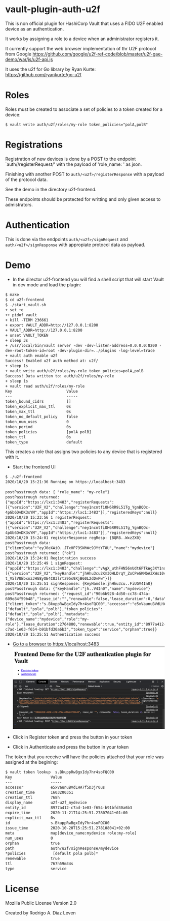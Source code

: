 # vault-plugin-auth-u2f
This is non official plugin for HashiCorp Vault that uses a FIDO U2F enabled device as an authentication.

It works by assigning a role to a device when an administrator registers it.

It currently support the web browser implementation of thr U2F protocol from Google https://github.com/google/u2f-ref-code/blob/master/u2f-gae-demo/war/js/u2f-api.js

It uses the u2f for Go library by Ryan Kurte: https://github.com/ryankurte/go-u2f


# Roles

Roles must be created to associate a set of policies to a token created for a device:

```
$ vault write auth/u2f/roles/my-role token_policies="polA,polB"
```
# Registrations

Registration of new devices is done by a POST to the endpoint `auth/<u2f>/registerRequest/<mydevice>' with the payload of 'role_name: <my-role>' as json.

Finishing with another POST to `auth/<u2f>/registerResponse` with a payload of the protocol data.

See the demo in the directory u2f-frontend.

These endpoints should be protected for writting and only given access to admistrators.

# Authentication
This is done via the endpoints `auth/<u2f>/signRequest` and `auth/<u2f>/signResponse` with appropiate protocol data as payload.

# Demo

* In the director u2f-frontend you will find a shell script that will start Vault in dev mode and load the plugin:
``` 
$ make 
$ cd u2f-frontend
$ ./start_vault.sh
+ set +e
++ pidof vault
+ kill -TERM 236661
+ export VAULT_ADDR=http://127.0.0.1:8200
+ VAULT_ADDR=http://127.0.0.1:8200
+ unset VAULT_TOKEN
+ sleep 3s
+ /usr/local/bin/vault server -dev -dev-listen-address=0.0.0.0:8200 -dev-root-token-id=root -dev-plugin-dir=../plugins -log-level=trace
+ vault auth enable u2f
Success! Enabled u2f auth method at: u2f/
+ sleep 1s
+ vault write auth/u2f/roles/my-role token_policies=polA,polB
Success! Data written to: auth/u2f/roles/my-role
+ sleep 1s
+ vault read auth/u2f/roles/my-role
Key                        Value
---                        -----
token_bound_cidrs          []
token_explicit_max_ttl     0s
token_max_ttl              0s
token_no_default_policy    false
token_num_uses             0
token_period               0s
token_policies             [polA polB]
token_ttl                  0s
token_type                 default
```

This creates a role that assigns two policies to any device that is registered with it.

* Start the frontend UI

```
$ ./u2f-frontend
2020/10/20 15:21:36 Running on https://localhost:3483

postPasstrough data: { "role_name": "my-role"}
postPasstrough returned: {"appId":"https://lxc1:3483","registerRequests":[{"version":"U2F_V2","challenge":"ney1ncntfiOH6RR9L51Tg_YgnBQOc-4pGb6DvDK3sYM","appId":"https://lxc1:3483"}],"registeredKeys":null}
2020/10/20 15:23:56 1 registerRequest: {"appId":"https://lxc1:3483","registerRequests":[{"version":"U2F_V2","challenge":"ney1ncntfiOH6RR9L51Tg_YgnBQOc-4pGb6DvDK3sYM","appId":"https://lxc1:3483"}],"registeredKeys":null}
2020/10/20 15:24:01 registerResponse regResp: {BQRB..WxzZX0}
postPasstrough data: {"clientData":"eyJ0eXAiO..JTxHP79SNhWc9JYtYT8U","name":"mydevice"}
postPasstrough returned: {"ok"}
2020/10/20 15:24:01 Registration success
2020/10/20 15:25:49 1 signRequest: {"appId":"https://lxc1:3483","challenge":"vAgX_uthFHN56nUdt6PTkWg3XY1nsJds5aBJH2ZVBuQ","registeredKeys":[{"version":"U2F_V2","keyHandle":"jhHhu3cu2Km3QHLDrqY_ZoCPeGKMbAZXWs10vmzNkH-t_V5lVUEbxnzJHG8yOE4C83lrtz95s9XjB60L2dDvPw"}]}
2020/10/20 15:25:51 signResponse: {KeyHandle:jhHhu3cu..FiUGV4In0}
postPasstrough data: {"keyHandle":"jh..V4In0","name":"mydevice"}
postPasstrough returned: {"request_id":"90b6b928-4d50-cc78-474a-609e84f59b48","lease_id":"","renewable":false,"lease_duration":0,"data":null,"wrap_info":null,"warnings":null,"auth":{"client_token":"s.BkuppRwBgxIdy7hr4soFQC00","accessor":"e5xVaunuBVdLHA7f5D3jr0us","policies":["default","pola","polb"],"token_policies":["default","pola","polb"],"metadata":{"device_name":"mydevice","role":"my-role"},"lease_duration":2764800,"renewable":true,"entity_id":"8977a412-c7ad-1e03-f654-b91bfd30a6b3","token_type":"service","orphan":true}}
2020/10/20 15:25:51 Authentication success
```

* Go to a browser to https://localhost:3483
![](u2f-frontend/u2f-demo.png)

* Click in Register token and press the button in your token
* Click in Authenticate and press the button in your token

The token that you receive will have the policies attached that your role was assigned at the begining:

```
$ vault token lookup  s.BkuppRwBgxIdy7hr4soFQC00
Key                 Value
---                 -----
accessor            e5xVaunuBVdLHA7f5D3jr0us
creation_time       1603200351
creation_ttl        768h
display_name        u2f-u2f_mydevice
entity_id           8977a412-c7ad-1e03-f654-b91bfd30a6b3
expire_time         2020-11-21T14:25:51.27807041+01:00
explicit_max_ttl    0s
id                  s.BkuppRwBgxIdy7hr4soFQC00
issue_time          2020-10-20T15:25:51.278108041+02:00
meta                map[device_name:mydevice role:my-role]
num_uses            0
orphan              true
path                auth/u2f/signResponse/mydevice
*policies            [default pola polb]*
renewable           true
ttl                 767h59m34s
type                service
```

# License 
Mozilla Public License Version 2.0

Created by Rodrigo A. Diaz Leven
